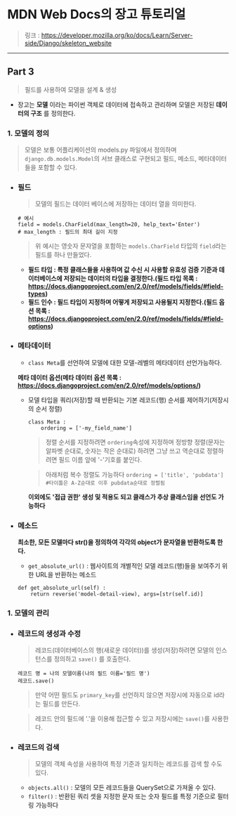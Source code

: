 # MDN Web Docs의 장고 튜토리얼
> 링크 : https://developer.mozilla.org/ko/docs/Learn/Server-side/Django/skeleton_website
***

## Part 3
> 필드를 사용하여 모델을 설계 & 생성
* 장고는 __모델__ 이라는 파이썬 객체로 데이터에 접속하고 관리하며 모델은 저장된 __데이터의 구조__ 를 정의한다.

### 1. 모델의 정의
> 모델은 보통 어플리케이션의 models.py 파일에서 정의하며 ```django.db.models.Model```의 서브 클래스로 구현되고 필드, 메소드, 메타데이터들을 포함할 수 있다.
* ### 필드
    > 모델의 필드는 데이터 베이스에 저장하는 데이터 열을 의미한다.
    ```
    # 예시
    field = models.CharField(max_length=20, help_text='Enter')
    # max_length : 필드의 최대 길이 지정
    ```
    > 위 예시는 영숫자 문자열을 포함하는 ```models.CharField``` 타입의 ```field```라는 필드를 하나 만들었다.  

    * __필드 타입 : 특정 클래스들을 사용하며 값 수신 시 사용할 유효성 검증 기준과 데이터베이스에 저장되는 데이터의 타입을 결정한다.(필드 타입 목록 : https://docs.djangoproject.com/en/2.0/ref/models/fields/#field-types)__
    * __필드 인수 : 필드 타입이 지정하며 어떻게 저장되고 사용될지 지정한다.(필드 옵션 목록 : https://docs.djangoproject.com/en/2.0/ref/models/fields/#field-options)__
* ### 메타데이터
    * ```class Meta```를 선언하여 모델에 대한 모델-레벨의 메타데이터 선언가능하다.

    __메타 데이터 옵션(메타 데이터 옵션 목록 : https://docs.djangoproject.com/en/2.0/ref/models/options/)__
    * 모델 타입을 쿼리(저장)할 때 반환되는 기본 레코드(행) 순서를 제어하기(저장시의 순서 정렬)
        ```
        class Meta :
            ordering = ['-my_field_name']
        ```
        > 정렬 순서를 지정하려면 ```ordering```속성에 지정하며 정방향 정렬(문자는 알파벳 순대로, 숫자는 작은 순대로) 하려면 그냥 쓰고 역순대로 정렬하려면 필드 이름 앞에 '-'기호를 붙인다.

        > 아래처럼 복수 정렬도 가능하다
        ```ordering = ['title', 'pubdata'] #타이틀은 A-Z순대로 이후 pubdata순대로 정렬됨```

        __이외에도 '접급 권한' 생성 및 적용도 되고 클래스가 추상 클래스임을 선언도 가능하다__
* ### 메소드
    __최소한, 모든 모델마다 __str__()을 정의하여 각각의 object가 문자열을 반환하도록 한다.__
    * ```get_absolute_url()``` : 웹사이트의 개별적인 모델 레코드(행)들을 보여주기 위한 URL을 반환하는 메소드
    ```
    def get_absolute_url(self) :
        return reverse('model-detail-view), args=[str(self.id)]
    ```
### 1. 모델의 관리
* ### 레코드의 생성과 수정
    >레코드(데이터베이스의 행(새로운 데이터))를 생성(저장)하려면 모델의 인스턴스를 정의하고 ```save()``` 를 호출한다.
    ```
    레코드 명 = 나의 모델이름(나의 필드 이름='필드 명')
    레코드.save()
    ```
    > 만약 어떤 필드도 ```primary_key```를 선언하지 않으면 저장시에 자동으로 id라는 필드를 만든다.

    > 레코드 안의 필드에 '.'을 이용해 접근할 수 있고 저장시에는 ```save()```를 사용한다.
* ### 레코드의 검색
    > 모델의 객체 속성을 사용하여 특정 기준과 일치하는 레코드를 검색 할 수도 있다.
    * ```objects.all()``` : 모델의 모든 레코드들을 QuerySet으로 가져올 수 있다.
    * ```filter()``` : 반환된 쿼리 셋을 지정한 문자 또는 숫자 필드를 특정 기준으로 필터링 가능하다
